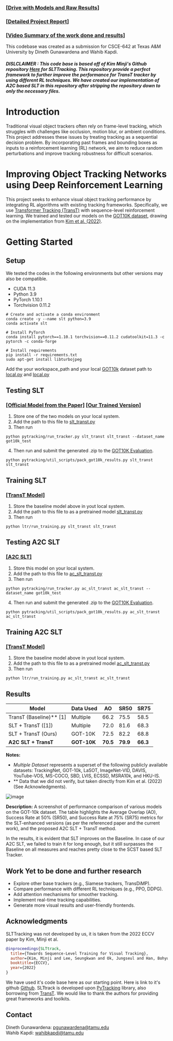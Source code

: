 ### [[Drive with Models and Raw Results](https://drive.google.com/drive/folders/1D8AcjTFxKo1hXOC-Ca_y3GaniPVK3yda?usp=drive_link)]
### [[Detailed Project Report](./documentation/Improving%20Visual%20Object%20Tracking%20using%20Deep%20Reinforcement%20Learning.pdf)]
### [[Video Summary of the work done and results](https://www.youtube.com/watch?v=75LUAj6q2V8)]

This codebase was created as a submission for CSCE-642 at Texas A&M University by Dineth Gunawardena and Wahib Kapdi.

##### DISLCLAIMER : This code base is based off of Kim Minji's Github repository [Here](https://github.com/byminji/SLTtrack) for SLTTracking. This repository provide a perfect framework to further improve the performance for TransT tracker by using different RL techniques. We have created our implementation of A2C based SLT in this repository after stripping the repository down to only the necessary files.

# Introduction

Traditional visual object trackers often rely on frame-level tracking, which struggles with challenges like occlusion, motion blur, or ambient conditions. This project addresses these issues by treating tracking as a sequential decision problem. By incorporating past frames and bounding boxes as inputs to a reinforcement learning (RL) network, we aim to reduce random perturbations and improve tracking robustness for difficult scenarios.

# Improving Object Tracking Networks using Deep Reinforcement Learning

This project seeks to enhance visual object tracking performance by integrating RL algorithms with existing tracking frameworks. Specifically, we use [Transformer Tracking (TransT)](https://github.com/chenxin-dlut/TransT) with sequence-level reinforcement learning. We trained and tested our models on the [GOT10K dataset](http://got-10k.aitestunion.com/), drawing on the implementation from [Kim et al. (2022)](https://arxiv.org/pdf/2208.05810).

# Getting Started

## Setup

We tested the codes in the following environments but other versions may also be compatible.
* CUDA 11.3
* Python 3.9
* PyTorch 1.10.1
* Torchvision 0.11.2

```
# Create and activate a conda environment
conda create -y --name slt python=3.9
conda activate slt

# Install PyTorch
conda install pytorch==1.10.1 torchvision==0.11.2 cudatoolkit=11.3 -c pytorch -c conda-forge

# Install requirements
pip install -r requirements.txt
sudo apt-get install libturbojpeg
```
Add the your workspace_path and your local [GOT10k](http://got-10k.aitestunion.com/index) dataset path to [local.py](./pytracking/evaluation/local.py) and [local.py](./ltr/admin/local.py)

## Testing SLT
### [[Official Model from the Paper]](https://drive.google.com/drive/folders/12WWrkx8TrF3-ZhT1AXBdfktKQwQ7ATgh?usp=drive_link) [[Our Trained Version]](https://drive.google.com/drive/folders/16Pe4zr3JSJkzi2j7mwQtC_dzg7VqRuxe?usp=drive_link) 
1. Store one of the two models on your local system.
2. Add the path to this file to [slt_transt.py](pytracking/parameter/slt_transt/slt_transt.py)
3. Then run
```
python pytracking/run_tracker.py slt_transt slt_transt --dataset_name got10k_test
```
4. Then run and submit the generated .zip to the [GOT10K Evaluation](http://got-10k.aitestunion.com/submit_instructions). 
```
python pytracking/util_scripts/pack_got10k_results.py slt_transt slt_transt
```

## Training SLT
### [[TransT Model]](https://drive.google.com/drive/folders/1D8AcjTFxKo1hXOC-Ca_y3GaniPVK3yda?usp=drive_link)
1. Store the baseline model above in yout local system.
2. Add the path to this file to as a pretrained model [slt_transt.py](ltr/train_settings/slt_transt/slt_transt.py)
3. Then run
```
python ltr/run_training.py slt_transt slt_transt
```

## Testing A2C SLT
### [[A2C SLT]](https://drive.google.com/drive/folders/12wqPyJGSx0gszxiyVaCky49bM036ZF-b?usp=drive_link)
1. Store this model on your local system.
2. Add the path to this file to [ac_slt_transt.py](pytracking/parameter/ac_slt_transt/ac_slt_transt.py)
3. Then run
```
python pytracking/run_tracker.py ac_slt_transt ac_slt_transt --dataset_name got10k_test
```
4. Then run and submit the generated .zip to the [GOT10K Evaluation](http://got-10k.aitestunion.com/submit_instructions). 
```
python pytracking/util_scripts/pack_got10k_results.py ac_slt_transt ac_slt_transt
```
## Training A2C SLT
### [[TransT Model]](https://drive.google.com/drive/folders/1D8AcjTFxKo1hXOC-Ca_y3GaniPVK3yda?usp=drive_link)
1. Store the baseline model above in yout local system.
2. Add the path to this file to as a pretrained model [ac_slt_transt.py](ltr/train_settings/ac_slt_transt/ac_slt_transt.py)
3. Then run
```
python ltr/run_training.py ac_slt_transt ac_slt_transt
```

## Results

| Model                      | Data Used       | AO   | SR50  | SR75  |
|----------------------------|-----------------|-------|-------|-------|
| TransT (Baseline)** [1]   | Multiple        | 66.2  | 75.5  | 58.5  |
| SLT + TransT ([1])         | Multiple        | 72.0  | 81.6  | 68.3  |
| SLT + TransT (Ours)        | GOT-10K         | 72.5  | 82.2  | 68.8  |
| **A2C SLT + TransT**       | **GOT-10K**     | **70.5** | **79.9** | **66.3** |

**Notes:**
- *Multiple Dataset* represents a superset of the following publicly available datasets: TrackingNet, GOT-10k, LaSOT, ImageNet-VID, DAVIS, YouTube-VOS, MS-COCO, SBD, LVIS, ECSSD, MSRA10k, and HKU-IS.
- ** Data that we did not verify, but taken directly from Kim et al. (2022) (See Acknowledgments).

![image](https://github.com/user-attachments/assets/00205559-66f0-44b6-8cf5-e8f8fc1348a1)

**Description:** A screenshot of performance comparison of various models on the GOT-10k dataset. The table highlights the Average Overlap (AO), Success Rate at 50% (SR50), and Success Rate at 75% (SR75) metrics for the SLT-enhanced versions (as per the referenced paper and the current work), and the proposed A2C SLT + TransT method.


In the results, it is evident that SLT improves on the Baseline. 
In case of our A2C SLT, we failed to train it for long enough, but it still surpasses the Baseline on all measures and reaches pretty close to the SCST based SLT Tracker.

## Work Yet to be done and further research

- Explore other base trackers (e.g., Siamese trackers, TransDiMP).
- Compare performance with different RL techniques (e.g., PPO, DDPG).
- Add attention mechanisms for smoother tracking.
- Implement real-time tracking capabilities.
- Generate more visual results and user-friendly frontends.


## Acknowledgments
SLTTracking was not developed by us, it is taken from the 2022 ECCV paper by Kim, Minji et al.
```bibtex
@inproceedings{SLTtrack,
  title={Towards Sequence-Level Training for Visual Tracking},
  author={Kim, Minji and Lee, Seungkwan and Ok, Jungseul and Han, Bohyung and Cho, Minsu},
  booktitle={ECCV},
  year={2022}
}
```
We have used it's code base here as our starting point. Here is link to it's github [Github](https://github.com/byminji/SLTtrack/tree/master).
SLTtrack is developed upon [PyTracking](https://github.com/visionml/pytracking) library,
also borrowing from [TransT](https://github.com/chenxin-dlut/TransT).
We would like to thank the authors for providing great frameworks and toolkits.


## Contact
Dineth Gunawardena: pgunawardena@tamu.edu \
Wahib Kapdi: wahibkapdi@tamu.edu
